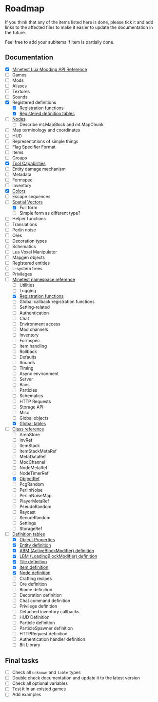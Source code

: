 # Roadmap

If you think that any of the items listed here is done, please tick it and add
links to the affected files to make it easier to update the documentation in the
future.

Feel free to add your subitems if item is partially done.

## Documentation

- [x] [Minetest Lua Modding API Reference](common/minetest.lua)
- [ ] Games
- [ ] Mods
- [ ] Aliases
- [ ] Textures
- [ ] Sounds
- [x] Registered definitions
  - [x] [Registration functions](ssm/minetest/register.lua)
  - [x] [Registered definition tables](ssm/minetest/registered.lua)
- [ ] [Nodes](ssm/node.lua)
  - [ ] Describe mt.MapBlock and mt.MapChunk
- [ ] Map terminology and coordinates
- [ ] HUD
- [ ] Representations of simple things
- [ ] Flag Specifier Format
- [ ] Items
- [ ] Groups
- [x] [Tool Capabilities](ssm/tool_caps.lua)
- [ ] Entity damage mechanism
- [ ] Metadata
- [ ] Formspec
- [ ] Inventory
- [x] [Colors](common/color.lua)
- [ ] Escape sequences
- [ ] [Spatial Vectors](common/vector.lua)
  - [x] Full form
  - [ ] Simple form as different type?
- [ ] Helper functions
- [ ] Translations
- [ ] Perlin noise
- [ ] Ores
- [ ] Decoration types
- [ ] Schematics
- [ ] Lua Voxel Manipulator
- [ ] Mapgen objects
- [ ] Registered entities
- [ ] L-system trees
- [ ] Privileges
- [ ] [Minetest namespace reference](ssm/minetest)
  - [ ] Utilities
  - [ ] Logging
  - [x] [Registration functions](ssm/minetest/register.lua)
  - [ ] Global callback registration functions
  - [ ] Setting-related
  - [ ] Authentication
  - [ ] Chat
  - [ ] Environment access
  - [ ] Mod channels
  - [ ] Inventory
  - [ ] Formspec
  - [ ] Item handling
  - [ ] Rollback
  - [ ] Defaults
  - [ ] Sounds
  - [ ] Timing
  - [ ] Async environment
  - [ ] Server
  - [ ] Bans
  - [ ] Particles
  - [ ] Schematics
  - [ ] HTTP Requests
  - [ ] Storage API
  - [ ] Misc
  - [ ] Global objects
  - [x] [Global tables](ssm/minetest/registered.lua)
- [ ] [Class reference](ssm/classes)
  - [ ] AreaStore
  - [ ] InvRef
  - [ ] ItemStack
  - [ ] ItemStackMetaRef
  - [ ] MetaDataRef
  - [ ] ModChannel
  - [ ] NodeMetaRef
  - [ ] NodeTimerRef
  - [x] [ObjectRef](ssm/classes/objectref.lua)
  - [ ] PcgRandom
  - [ ] PerlinNoise
  - [ ] PerlinNoiseMap
  - [ ] PlayerMetaRef
  - [ ] PseudoRandom
  - [ ] Raycast
  - [ ] SecureRandom
  - [ ] Settings
  - [ ] StorageRef
- [ ] [Definition tables](ssm/definitions)
  - [x] [Object Properties](ssm/definitions/object.lua)
  - [x] [Entity definition](ssm/definitions/entity.lua)
  - [x] [ABM (ActiveBlockModifier) definition](ssm/definitions/abm.lua)
  - [x] [LBM (LoadingBlockModifier) definition](ssm/definitions/lbm.lua)
  - [x] [Tile definition](ssm/definitions/tile.lua)
  - [x] [Item definition](ssm/definitions/item.lua)
  - [x] [Node definition](ssm/definitions/node.lua)
  - [ ] Crafting recipes
  - [ ] Ore definition
  - [ ] Biome definition
  - [ ] Decoration definition
  - [ ] Chat command definition
  - [ ] Privilege definition
  - [ ] Detached inventory callbacks
  - [ ] HUD Definition
  - [ ] Particle definition
  - [ ] ParticleSpawner definition
  - [ ] HTTPRequest definition
  - [ ] Authentication handler definition
  - [ ] Bit Library

## Final tasks

- [ ] Check all `unknown` and `table` types
- [ ] Double check documentation and update it to the latest version
- [ ] Check all optional variables
- [ ] Test it in an existed games
- [ ] Add examples
